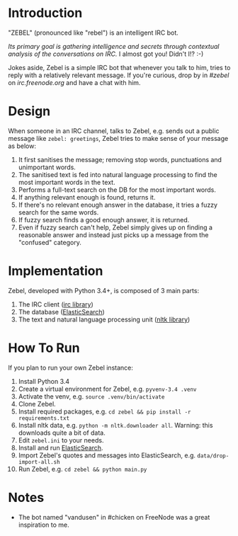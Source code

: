 # Introduction #
"ZEBEL" (pronounced like "rebel") is an intelligent IRC bot.

_Its primary goal is gathering intelligence and secrets through contextual
analysis of the conversations on IRC._ I almost got you! Didn't I!? :-)

Jokes aside, Zebel is a simple IRC bot that whenever you talk to him, tries
to reply with a relatively relevant message.
If you're curious, drop by in _#zebel_ on _irc.freenode.org_ and have a chat
with him.

# Design #
When someone in an IRC channel, talks to Zebel, e.g. sends out a public message
like `zebel: greetings`, Zebel tries to make sense of your message as below:

  1. It first sanitises the message; removing stop words, punctuations and 
     unimportant words.
  2. The sanitised text is fed into natural language processing to find the most
     important words in the text.
  3. Performs a full-text search on the DB for the most important words.
  4. If anything relevant enough is found, returns it.
  5. If there's no relevant enough answer in the database, it tries a fuzzy
     search for the same words.
  6. If fuzzy search finds a good enough answer, it is returned.
  7. Even if fuzzy search can't help, Zebel simply gives up on finding a
     reasonable answer and instead just picks up a message from the "confused"
     category.


# Implementation #
Zebel, developed with Python 3.4+, is composed of 3 main parts:

 1. The IRC client ([irc library](https://bitbucket.org/jaraco/irc/))
 2. The database ([ElasticSearch](http://elasticsearch.org/))
 3. The text and natural language processing unit ([nltk library](http://nltk.org/))

# How To Run #
If you plan to run your own Zebel instance:
  
  1. Install Python 3.4
  2. Create a virtual environment for Zebel, e.g. `pyvenv-3.4 .venv`
  3. Activate the venv, e.g. `source .venv/bin/activate`
  4. Clone Zebel.
  5. Install required packages, e.g. `cd zebel && pip install -r requirements.txt`
  6. Install nltk data, e.g. `python -m nltk.downloader all`. Warning: this
     downloads quite a bit of data.
  7. Edit `zebel.ini` to your needs.
  8. Install and run [ElasticSearch](http://elasticsearch.org/).
  9. Import Zebel's quotes and messages into ElasticSearch, 
     e.g. `data/drop-import-all.sh`
  10. Run Zebel, e.g. `cd zebel && python main.py`

# Notes #
* The bot named "vandusen" in #chicken on FreeNode was a great inspiration to me.